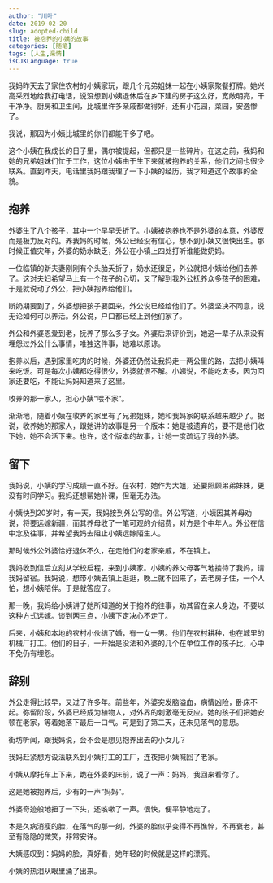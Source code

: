 ```yaml
---
author: "川叶"
date: 2019-02-20
slug: adopted-child
title: 被抱养的小姨的故事
categories: [随笔]
tags: [人生,亲情]
isCJKLanguage: true
---
```


我妈昨天去了家住农村的小姨家玩，跟几个兄弟姐妹一起在小姨家聚餐打牌。她兴高采烈地给我打电话，说没想到小姨退休后在乡下建的房子这么好，宽敞明亮，干干净净。厨房和卫生间，比城里许多亲戚都做得好，还有小花园，菜园，安逸惨了。

<!--more-->

我说，那因为小姨比城里的你们都能干多了吧。

这个小姨在我成长的日子里，偶尔被提起，但都只是一些碎片。在这之前，我妈和她的兄弟姐妹们忙于工作，这位小姨由于生下来就被抱养的关系，他们之间也很少联系。直到昨天，电话里我妈跟我理了一下小姨的经历，我才知道这个故事的全貌。

## 抱养

外婆生了八个孩子，其中一个早早夭折了。小姨被抱养也不是外婆的本意，外婆反而是极力反对的。养我妈的时候，外公已经没有信心，想不到小姨又很快出生。那时候正值灾年，外婆的奶水缺乏，外公在小镇上四处打听谁能做奶妈。

一位临镇的新夫妻刚刚有个头胎夭折了，奶水还很足，外公就把小姨给他们去养了。这对夫妇希望马上有一个孩子的心切，又了解到我外公抚养众多孩子的困难，于是就说动了外公，把小姨抱养给他们。

断奶期要到了，外婆想把孩子要回来，外公说已经给他们了。外婆坚决不同意，说无论如何可以养活。外公说，户口都已经上到他们家了。

外公和外婆恩爱到老，抚养了那么多子女。外婆后来评价到，她这一辈子从来没有埋怨过外公什么事情，唯独这件事，她难以原谅。

抱养以后，遇到家里吃肉的时候，外婆还仍然让我妈走一两公里的路，去把小姨叫来吃饭。可是每次小姨都吃得很少，外婆就很不解。小姨说，不能吃太多，因为回家还要吃，不能让妈妈知道来了这里。

收养的那一家人，担心小姨“喂不家”。

渐渐地，随着小姨在收养的家里有了兄弟姐妹，她和我妈家的联系越来越少了。据说，收养她的那家人，跟她讲的故事是另一个版本：她是被遗弃的，要不是他们收下她，她不会活下来。也许，这个版本的故事，让她一度疏远了我的外婆。

## 留下

我妈说，小姨的学习成绩一直不好。在农村，她作为大姐，还要照顾弟弟妹妹，更没有时间学习。我妈还想帮她补课，但毫无办法。

小姨快到20岁时，有一天，我妈接到外公写的信。外公写道，小姨因其养母劝说，将要远嫁新疆，而其养母收了一笔可观的介绍费，对方是个中年人。外公在信中念及往事，并希望我妈去阻止小姨远嫁陌生人。

那时候外公外婆恰好退休不久，在走他们的老家亲戚，不在镇上。

我妈收到信后立刻从学校启程，来到小姨家。小姨的养父母客气地接待了我妈，请我妈留宿。我妈说，想带小姨去镇上逛逛，晚上就不回来了，去老房子住，一个人怕，想小姨陪伴。于是就答应了。

那一晚，我妈给小姨讲了她所知道的关于抱养的往事，劝其留在亲人身边，不要以这种方式远嫁。谈到两三点，小姨下定决心不走了。

后来，小姨和本地的农村小伙结了婚，有一女一男。他们在农村耕种，也在城里的机械厂打工。他们的日子，一开始是没法和外婆的几个在单位工作的孩子比，心中不免仍有埋怨。

## 辞别

外公走得比较早，又过了许多年。前些年，外婆突发脑溢血，病情凶险，卧床不起。弥留阶段，外婆已经成为植物人，对外界的刺激毫无反应。她的孩子们把她安顿在老家，等着她落下最后一口气。可是到了第二天，还未见落气的意思。

街坊听闻，跟我妈说，会不会是想见抱养出去的小女儿？

我妈赶紧想方设法联系到小姨打工的工厂，连夜把小姨喊回了老家。

小姨从摩托车上下来，跪在外婆的床前，说了一声：妈妈，我回来看你了。

这是她被抱养后，少有的一声“妈妈”。

外婆奇迹般地扭了一下头，还咳嗽了一声。很快，便平静地走了。

本是久病消瘦的脸，在落气的那一刻，外婆的脸似乎变得不再憔悴，不再衰老，甚至有隐隐的微笑，非常安详。

大姨感叹到：妈妈的脸，真好看，她年轻的时候就是这样的漂亮。

小姨的热泪从眼里涌了出来。
